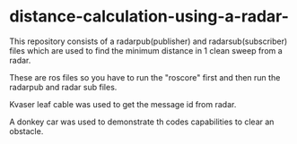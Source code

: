 # distance-calculation-using-a-radar-
This repository consists of a radarpub(publisher) and radarsub(subscriber) files which are used to find the minimum distance in 1 clean sweep from a radar.

These are ros files so you have to run the "roscore" first and then run the radarpub and radar sub files.

Kvaser leaf cable was used to get the message id from radar.

A donkey car was used to demonstrate th codes capabilities to clear an obstacle.

